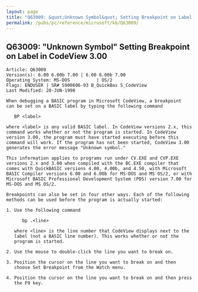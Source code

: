 ```yaml
---
layout: page
title: "Q63009: &quot;Unknown Symbol&quot; Setting Breakpoint on Label in CodeView 3.00"
permalink: /pubs/pc/reference/microsoft/kb/Q63009/
---
```


## Q63009: &quot;Unknown Symbol&quot; Setting Breakpoint on Label in CodeView 3.00

	Article: Q63009
	Version(s): 6.00 6.00b 7.00 | 6.00 6.00b 7.00
	Operating System: MS-DOS          | OS/2
	Flags: ENDUSER | SR# S900606-93 B_QuickBas S_CodeView
	Last Modified: 20-JUN-1990
	
	When debugging a BASIC program in Microsoft CodeView, a breakpoint
	can be set on a BASIC label by typing the following command
	
	   BP <label>
	
	where <label> is any valid BASIC label. In CodeView versions 2.x, this
	command works whether or not the program is started. In CodeView
	version 3.00, the program must have started executing before this
	command will work. If the program has not been started, CodeView 3.00
	generates the error message "Unknown symbol."
	
	This information applies to programs run under CV.EXE and CVP.EXE
	versions 2.x and 3.00 when compiled with the BC.EXE compiler that
	comes with QuickBASIC versions 4.00, 4.00b, and 4.50, with Microsoft
	BASIC Compiler versions 6.00 and 6.00b for MS-DOS and MS OS/2, or with
	Microsoft BASIC Professional Development System (PDS) version 7.00 for
	MS-DOS and MS OS/2.
	
	Breakpoints can also be set in four other ways. Each of the following
	methods can be used before the program is actually started:
	
	1. Use the following command
	
	      bp .<line>
	
	   where <line> is the line number that CodeView displays next to the
	   label (not a BASIC line number). This works whether or not the
	   program is started.
	
	2. Use the mouse to double-click the line you want to break on.
	
	3. Position the cursor on the line you want to break on and then
	   choose Set Breakpoint from the Watch menu.
	
	4. Position the cursor on the line you want to break on and then press
	   the F9 key.
